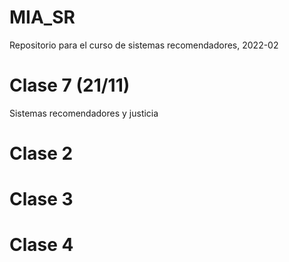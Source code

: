 # MIA_SR
Repositorio para el curso de sistemas recomendadores, 2022-02

# Clase 7 (21/11)
Sistemas recomendadores y justicia


# Clase 2

# Clase 3

# Clase 4

